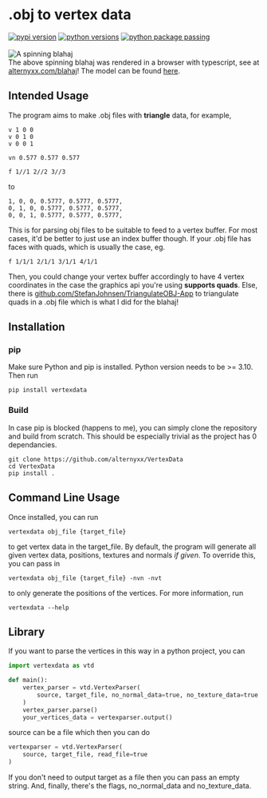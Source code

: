 # .obj to vertex data
[![pypi version](https://img.shields.io/pypi/v/vertexdata.svg)](https://pypi.org/project/vertexdata/)
[![python versions](https://img.shields.io/pypi/pyversions/vertexdata.svg)](https://pypi.org/project/vertexdata/)
[![python package passing](https://github.com/alternyxx/vertexdata/actions/workflows/python-package.yml/badge.svg)](https://github.com/alternyxx/vertexdata/actions)
<br>
<br>
![A spinning blahaj](https://static.alternyxx.com/gif/vertexdata.gif)
<br>
The above spinning blahaj was rendered in a browser with typescript, see at
[alternyxx.com/blahaj](https://alternyxx.com/blahaj)! The model can be found
[here](https://sketchfab.com/3d-models/blahaj-ce981de49111488c81ea646067abe1ec).
## Intended Usage
The program aims to make .obj files with **triangle** data, for example,
```
v 1 0 0
v 0 1 0
v 0 0 1

vn 0.577 0.577 0.577

f 1//1 2//2 3//3
```
to
```
1, 0, 0, 0.5777, 0.5777, 0.5777,
0, 1, 0, 0.5777, 0.5777, 0.5777,
0, 0, 1, 0.5777, 0.5777, 0.5777,
```
This is for parsing obj files to be suitable to feed to a vertex buffer.
For most cases, it'd be better to just use an index buffer though.
If your .obj file has faces with quads, which is usually the case, eg.
```
f 1/1/1 2/1/1 3/1/1 4/1/1
```
Then, you could change your vertex buffer accordingly to have 4 vertex coordinates in the 
case the graphics api you're using **supports quads**. Else, there is 
[github.com/StefanJohnsen/TriangulateOBJ-App](https://github.com/StefanJohnsen/TriangulateOBJ-App) 
to triangulate quads in a .obj file which is what I did for the blahaj!
## Installation 
### pip 
Make sure Python and pip is installed. Python version needs to be >= 3.10. Then run
```
pip install vertexdata
```
### Build
In case pip is blocked (happens to me), you can simply clone the repository and build
from scratch. This should be especially trivial as the project has 0 dependancies.
```
git clone https://github.com/alternyxx/VertexData
cd VertexData
pip install .
```
## Command Line Usage
Once installed, you can run
```
vertexdata obj_file {target_file}
```
to get vertex data in the target_file. By default, the program will generate all given 
vertex data, positions, textures and normals *if given*. To override this, you can pass
in
```
vertexdata obj_file {target_file} -nvn -nvt
```
to only generate the positions of the vertices.
For more information, run 
```
vertexdata --help
```
## Library
If you want to parse the vertices in this way in a python project, you can
```python
import vertexdata as vtd

def main():
    vertex_parser = vtd.VertexParser(
        source, target_file, no_normal_data=true, no_texture_data=true
    )
    vertex_parser.parse()
    your_vertices_data = vertexparser.output()
```
source can be a file which then you can do 
```python
vertexparser = vtd.VertexParser(
    source, target_file, read_file=true
)
```
If you don't need to output target as a file then you can pass an empty string. And,
finally, there's the flags, no_normal_data and no_texture_data.
